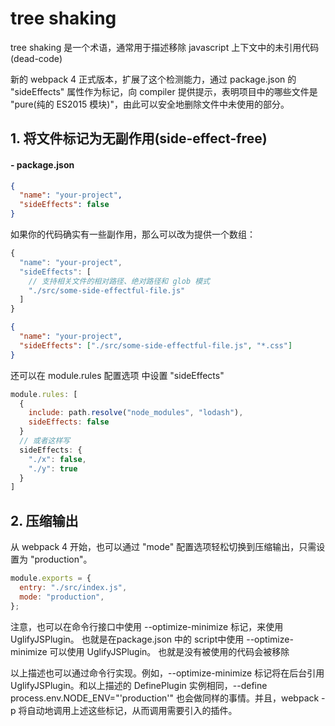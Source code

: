 # tree shaking

tree shaking 是一个术语，通常用于描述移除 javascript 上下文中的未引用代码(dead-code)

新的 webpack 4 正式版本，扩展了这个检测能力，通过 package.json 的 "sideEffects" 属性作为标记，向 compiler 提供提示，表明项目中的哪些文件是 "pure(纯的 ES2015 模块)"，由此可以安全地删除文件中未使用的部分。

## 1. 将文件标记为无副作用(side-effect-free)

#### - package.json

```json
{
  "name": "your-project",
  "sideEffects": false
}
```

如果你的代码确实有一些副作用，那么可以改为提供一个数组：

```js
{
  "name": "your-project",
  "sideEffects": [
    // 支持相关文件的相对路径、绝对路径和 glob 模式
    "./src/some-side-effectful-file.js"
  ]
}
```

<Card theme="#DCF2FD" font-size="16px" color="#618ca0" text="注意，任何导入的文件都会受到 tree shaking 的影响。这意味着，如果在项目中使用类似 css-loader 并导入 CSS 文件，则需要将其添加到 side effect 列表中，以免在生产模式中无意中将它删除：">
</Card>

```json
{
  "name": "your-project",
  "sideEffects": ["./src/some-side-effectful-file.js", "*.css"]
}
```

还可以在 module.rules 配置选项 中设置 "sideEffects"

```js
module.rules: [
  {
    include: path.resolve("node_modules", "lodash"),
    sideEffects: false
  }
  // 或者这样写
  sideEffects: {
    "./x": false,
    "./y": true
  }
]
```

## 2. 压缩输出

从 webpack 4 开始，也可以通过 "mode" 配置选项轻松切换到压缩输出，只需设置为 "production"。

```js {3}
module.exports = {
  entry: "./src/index.js",
  mode: "production",
};
```

<Card theme="#DCF2FD" font-size="16px" color="#618ca0">
<p>注意，也可以在命令行接口中使用 --optimize-minimize 标记，来使用 UglifyJSPlugin。
也就是在package.json 中的 script中使用 --optimize-minimize 可以使用 UglifyJSPlugin。
也就是没有被使用的代码会被移除

以上描述也可以通过命令行实现。例如，--optimize-minimize 标记将在后台引用 UglifyJSPlugin。和以上描述的 DefinePlugin 实例相同，--define process.env.NODE_ENV="'production'" 也会做同样的事情。并且，webpack -p 将自动地调用上述这些标记，从而调用需要引入的插件。</p>
</Card>
